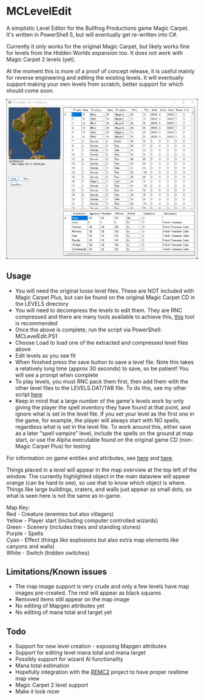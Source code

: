 # MCLevelEdit
A simplistic Level Editor for the Bullfrog Productions game Magic Carpet. It's written in PowerShell 5, but will eventually get re-written into C#.

Currently it only works for the original Magic Carpet, but likely works fine for levels from the Hidden Worlds expansion too. It does not work with Magic Carpet 2 levels (yet).

At the moment this is more of a proof of concept release, it is useful mainly for reverse engineering and editing the existing levels. It will eventually support making your own levels from scratch, better support for which should come soon.

![Example Screenshot](MCLevelEdit1.png)

## Usage

* You will need the original loose level files. These are NOT included with Magic Carpet Plus, but can be found on the original Magic Carpet CD in the LEVELS directory
* You will need to decompress the levels to edit them. They are RNC compressed and there are many tools available to achieve this, [this](https://github.com/lab313ru/rnc_propack_source) tool is recommended
* Once the above is complete, run the script via PowerShell: MCLevelEdit.PS1
* Choose Load to load one of the extracted and compressed level files above
* Edit levels as you see fit
* When finished press the save button to save a level file. Note this takes a relatively long time (approx 30 seconds) to save, so be patient! You will see a prompt when complete
* To play levels, you must RNC pack them first, then add them with the other level files to the LEVELS.DAT/TAB file. To do this, see my other script [here](https://github.com/Moburma/MCDatTab)
* Keep in mind that a large number of the game's levels work by only giving the player the spell inventory they have found at that point, and ignore what is set in the level file. If you set your level as the first one in the game, for example, the player will always start with NO spells, regardless what is set in the level file. To work around this, either save as a later "spell vampire" level, include the spells on the ground at map start, or use the Alpha executable found on the original game CD (non-Magic Carpet Plus) for testing

For information on game entities and attributes, see [here](https://tcrf.net/Notes:Magic_Carpet_(DOS)) and [here](https://github.com/michaelhoward/MagicCarpetFileFormat/blob/master/magic%20carpet%20file%20format.txt).

Things placed in a level will appear in the map overview at the top left of the window. The currently highlighted object in the main dataview will appear orange (can be hard to see), so use that to know which object is where. Things like large buildings, craters, and walls just appear as small dots, so what is seen here is not the same as in-game.

Map Key:<br/>
Red - Creature (enemies but also villagers)<br/>
Yellow - Player start (including computer controlled wizards)<br/>
Green - Scenery (includes trees and standing stones)<br/>
Purple - Spells<br/>
Cyan - Effect (things like explosions but also extra map elements like canyons and walls)<br/>
White - Switch (hidden switches)<br/>

## Limitations/Known issues

* The map image support is very crude and only a few levels have map images pre-created. The rest will appear as black squares
* Removed items still appear on the map image
* No editing of Mapgen attributes yet
* No editing of mana total and target yet

## Todo

* Support for new level creation - exposing Mapgen attributes 
* Support for editing level mana total and mana target
* Possibly support for wizard AI functionality
* Mana total estimation 
* Hopefully integration with the [REMC2](https://github.com/thobbsinteractive/magic-carpet-2-hd) project to have proper realtime map view
* Magic Carpet 2 level support
* Make it look nicer
